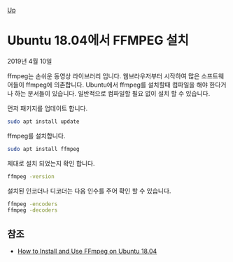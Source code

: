[Up](./index.md)

# Ubuntu 18.04에서 FFMPEG 설치

2019년 4월 10일

ffmpeg는 손쉬운 동영상 라이브러리 입니다. 웹브라우저부터 시작하여 많은 소프트웨어들이 ffmpeg에 의존합니다. Ubuntu에서 ffmpeg를 설치할때 컴파일을 해야 한다거나 하는 문서들이 있습니다. 일반적으로 컴파일할 필요 없이 설치 할 수 있습니다.

먼저 패키지를 업데이트 합니다.

```sh
sudo apt install update
```

ffmpeg를 설치합니다.

```sh
sudo apt install ffmpeg
```

제대로 설치 되었는지 확인 합니다.

```sh
ffmpeg -version
```

설치된 인코더나 디코더는 다음 인수를 주어 확인 할 수 있습니다.

```sh
ffmpeg -encoders
ffmpeg -decoders
```

## 참조

- [How to Install and Use FFmpeg on Ubuntu 18.04](https://linuxize.com/post/how-to-install-ffmpeg-on-ubuntu-18-04/)
